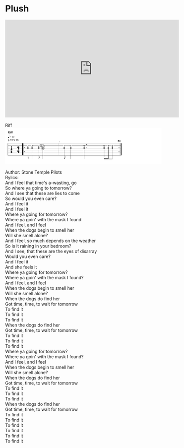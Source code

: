 # Plush

<iframe width="560" height="315" src="https://www.youtube.com/embed/eb3kAUQxinQ" title="YouTube video player" frameborder="0" allow="accelerometer; autoplay; clipboard-write; encrypted-media; gyroscope; picture-in-picture; web-share" allowfullscreen></iframe>

Riff
![tab](tabs/plush.png)

Author: Stone Temple Pilots<br>
Rylics:<br>
And I feel that time's a-wasting, go<br>
So where ya going to tomorrow?<br>
And I see that these are lies to come<br>
So would you even care?<br>
And I feel it<br>
And I feel it<br>
Where ya going for tomorrow?<br>
Where ya goin' with the mask I found<br>
And I feel, and I feel<br>
When the dogs begin to smell her<br>
Will she smell alone?<br>
And I feel, so much depends on the weather<br>
So is it raining in your bedroom?<br>
And I see, that these are the eyes of disarray<br>
Would you even care?<br>
And I feel it<br>
And she feels it<br>
Where ya going for tomorrow?<br>
Where ya goin' with the mask I found?<br>
And I feel, and I feel<br>
When the dogs begin to smell her<br>
Will she smell alone?<br>
When the dogs do find her<br>
Got time, time, to wait for tomorrow<br>
To find it<br>
To find it<br>
To find it<br>
When the dogs do find her<br>
Got time, time, to wait for tomorrow<br>
To find it<br>
To find it<br>
To find it<br>
Where ya going for tomorrow?<br>
Where ya goin' with the mask I found?<br>
And I feel, and I feel<br>
When the dogs begin to smell her<br>
Will she smell alone?<br>
When the dogs do find her<br>
Got time, time, to wait for tomorrow<br>
To find it<br>
To find it<br>
To find it<br>
When the dogs do find her<br>
Got time, time, to wait for tomorrow<br>
To find it<br>
To find it<br>
To find it<br>
To find it<br>
To find it<br>
To find it<br>